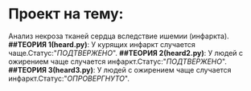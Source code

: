 # Проект на тему:
Анализ некроза тканей сердца вследствие ишемии (инфаркта).
__##ТЕОРИЯ 1(heard.py)__:
У курящих инфаркт случается чаще.Статус:"*ПОДТВЕРЖЕНО*".
__##ТЕОРИЯ 2(heard2.py)__:
У людей с ожирением чаще случается инфаркт.Статус:"*ПОДТВЕРЖЕНО*".
__##ТЕОРИЯ 3(heard3.py)__:
У людей с ожирением чаще случается инфаркт.Статус:"*ОПРОВЕРГНУТО*".
